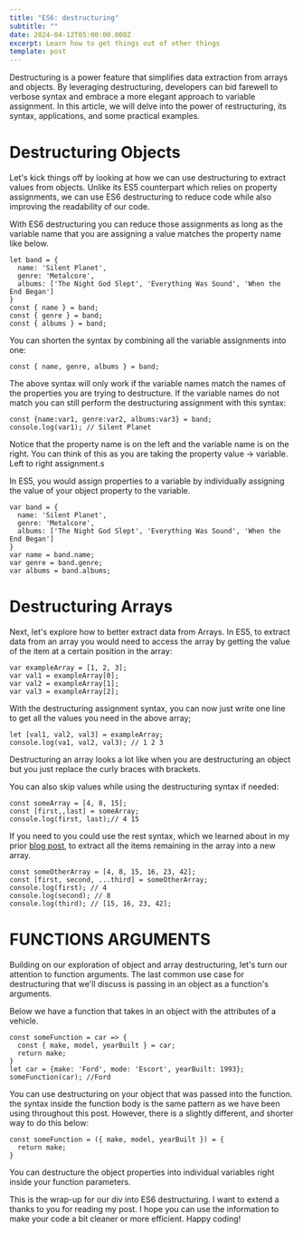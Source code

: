 ```yaml
---
title: "ES6: destructuring"
subtitle: ""
date: 2024-04-12T05:00:00.000Z
excerpt: Learn how to get things out of other things
template: post
---
```

Destructuring is a power feature that simplifies data extraction from arrays and objects. By leveraging destructuring, developers can bid farewell to verbose syntax and embrace a more elegant approach to variable assignment. In this article, we will delve into the power of restructuring, its syntax, applications, and some practical examples.

# Destructuring Objects

Let's kick things off by looking at how we can use destructuring to extract values from objects. Unlike its ES5 counterpart which relies on property assignments, we can use ES6 destructuring to reduce code while also improving the readability of our code.

With ES6 destructuring you can reduce those assignments as long as the variable name that you are assigning a value matches the property name like below.

```text
let band = {
  name: 'Silent Planet',
  genre: 'Metalcore',
  albums: ['The Night God Slept', 'Everything Was Sound', 'When the End Began']
}
const { name } = band;
const { genre } = band;
const { albums } = band;
```

You can shorten the syntax by combining all the variable assignments into one:

```
const { name, genre, albums } = band;
```

The above syntax will only work if the variable names match the names of the properties you are trying to destructure. If the variable names do not match you can still perform the destructuring assignment with this syntax:

```text
const {name:var1, genre:var2, albums:var3} = band;
console.log(var1); // Silent Planet
```

Notice that the property name is on the left and the variable name is on the right. You can think of this as you are taking the property value -> variable. Left to right assignment.s 

In ES5, you would assign properties to a variable by individually assigning the value of your object property to the variable.

```text
var band = {
  name: 'Silent Planet',
  genre: 'Metalcore',
  albums: ['The Night God Slept', 'Everything Was Sound', 'When the End Began']
}
var name = band.name;
var genre = band.genre;
var albums = band.albums;
```

# Destructuring Arrays

Next, let's explore how to better extract data from Arrays. In ES5, to extract data from an array you would need to access the array by getting the value of the item at a certain position in the array:

```text
var exampleArray = [1, 2, 3];
var val1 = exampleArray[0];
var val2 = exampleArray[1];
var val3 = exampleArray[2];
```

With the destructuring assignment syntax, you can now just write one line to get all the values you need in the above array;

```text
let [val1, val2, val3] = exampleArray;
console.log(va1, val2, val3); // 1 2 3
```

Destructuring an array looks a lot like when you are destructuring an object but you just replace the curly braces with brackets.

You can also skip values while using the destructuring syntax if needed:

```text
const someArray = [4, 8, 15];
const [first,,last] = someArray;
console.log(first, last);// 4 15
```

If you need to you could use the rest syntax, which we learned about in my prior [blog post](https://dev.to/tonyfwin/es6-default-rest-and-spread-aig-temp-slug-7688501?preview=a0b8a1801f31a58e21b9ffac367a2d0c5b8dc1199f410f878757099252c47853f79f0e26af84447bba50fdd556fc0c3f50bffd5ac0284e8f2546f90e), to extract all the items remaining in the array into a new array.

```text
const someOtherArray = [4, 8, 15, 16, 23, 42];
const [first, second, ...third] = someOtherArray;
console.log(first); // 4
console.log(second); // 8
console.log(third); // [15, 16, 23, 42];
```

# FUNCTIONS ARGUMENTS

Building on our exploration of object and array destructuring, let's turn our attention to function arguments. The last common use case for destructuring that we'll discuss is passing in an object as a function's arguments. 

Below we have a function that takes in an object with the attributes of a vehicle.

```text
const someFunction = car => {
  const { make, model, yearBuilt } = car;
  return make;
} 
let car = {make: 'Ford', mode: 'Escort', yearBuilt: 1993};
someFunction(car); //Ford
```

You can use destructuring on your object that was passed into the function. the syntax inside the function body is the same pattern as we have been using throughout this post. However, there is a slightly different, and shorter way to do this below:

```text
const someFunction = ({ make, model, yearBuilt }) = {
  return make;
}
```

You can destructure the object properties into individual variables right inside your function parameters.

This is the wrap-up for our div into ES6 destructuring. I want to extend a thanks to you for reading my post. I hope you can use the information to make your code a bit cleaner or more efficient. Happy coding!